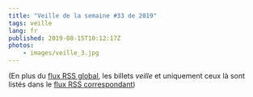 ```yaml
---
title: "Veille de la semaine #33 de 2019"
tags: veille
lang: fr
published: 2019-08-15T10:12:17Z
photos:
    - images/veille_3.jpg
---
```



(En plus du [flux RSS global](/rss.xml), les billets *veille*
et uniquement ceux là sont listés dans le [flux RSS correspondant](/rss/veille.xml))
